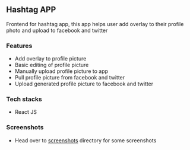 ## Hashtag APP

Frontend for hashtag app, this app helps user add overlay to their profile photo and upload to facebook and twitter

### Features

-   Add overlay to profile picture
-   Basic editing of profile picture
-   Manually upload profile picture to app
-   Pull profile picture from facebook and twitter
-   Upload generated profile picture to facebook and twitter

### Tech stacks

-   React JS

### Screenshots

-   Head over to [screenshots](/screenshots) directory for some screenshots

